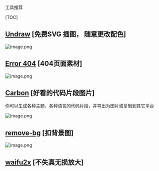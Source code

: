 工具推荐

[TOC]

## [Undraw](https://link.juejin.cn/?target=https%3A%2F%2Fundraw.co%2F) [免费SVG 插图， 随意更改配色]

![image.png](https://gitee.com/longsiping/blog-image/raw/master/img/undraw.awebp)

## [Error 404](https://error404.fun/) [404页面素材]

![image.png](https://gitee.com/longsiping/blog-image/raw/master/img/error404.awebp)



## [Carbon](https://carbon.now.sh/) [好看的代码片段图片]

你可以生成各种主题、各种语言的代码片段，并导出为图片或复制到其它平台

![image.png](https://gitee.com/longsiping/blog-image/raw/master/img/carbon.awebp)



## [remove-bg](https://www.remove.bg/zh) [扣背景图]

![image.png](https://gitee.com/longsiping/blog-image/raw/master/img/remove-bg.awebp)



## [waifu2x](http://waifu2x.udp.jp/index.zh-CN.html) [不失真无损放大]



